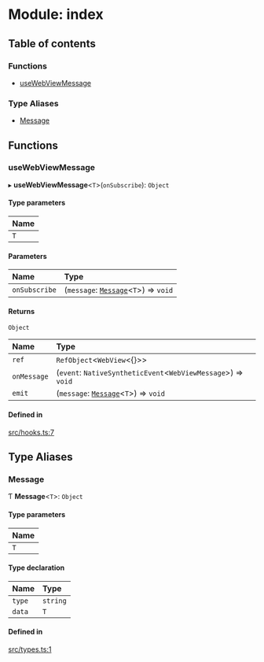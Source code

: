 # Module: index

## Table of contents

### Functions

- [useWebViewMessage](index.md#usewebviewmessage)

### Type Aliases

- [Message](index.md#message)

## Functions

### useWebViewMessage

▸ **useWebViewMessage**<`T`\>(`onSubscribe`): `Object`

#### Type parameters

| Name |
| :------ |
| `T` |

#### Parameters

| Name | Type |
| :------ | :------ |
| `onSubscribe` | (`message`: [`Message`](index.md#message)<`T`\>) => `void` |

#### Returns

`Object`

| Name | Type |
| :------ | :------ |
| `ref` | `RefObject`<`WebView`<{}\>\> |
| `onMessage` | (`event`: `NativeSyntheticEvent`<`WebViewMessage`\>) => `void` |
| `emit` | (`message`: [`Message`](index.md#message)<`T`\>) => `void` |

#### Defined in

[src/hooks.ts:7](https://github.com/inokawa/react-native-react-bridge/blob/bba6165/src/hooks.ts#L7)

## Type Aliases

### Message

Ƭ **Message**<`T`\>: `Object`

#### Type parameters

| Name |
| :------ |
| `T` |

#### Type declaration

| Name | Type |
| :------ | :------ |
| `type` | `string` |
| `data` | `T` |

#### Defined in

[src/types.ts:1](https://github.com/inokawa/react-native-react-bridge/blob/bba6165/src/types.ts#L1)
